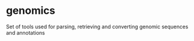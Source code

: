 # genomics
Set of tools used for parsing, retrieving and converting genomic sequences and annotations
